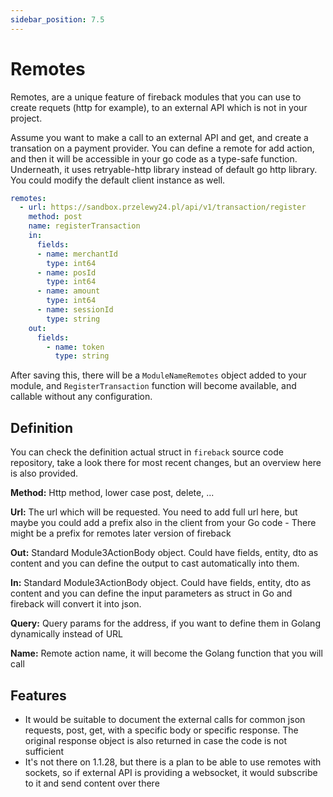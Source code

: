 ```yaml
---
sidebar_position: 7.5
---
```


# Remotes

Remotes, are a unique feature of fireback modules that you can use to create requets (http for example),
to an external API which is not in your project.

Assume you want to make a call to an external API and get, and create a transation on a payment provider.
You can define a remote for add action, and then it will be accessible in your go code as a type-safe
function. Underneath, it uses retryable-http library instead of default go http library.
You could modify the default client instance as well.


```yaml
remotes:
  - url: https://sandbox.przelewy24.pl/api/v1/transaction/register
    method: post
    name: registerTransaction
    in:
      fields:
      - name: merchantId
        type: int64
      - name: posId
        type: int64
      - name: amount
        type: int64
      - name: sessionId
        type: string
    out:
      fields:
        - name: token
          type: string
```

After saving this, there will be a `ModuleNameRemotes` object added to your module, and `RegisterTransaction`
function will become available, and callable without any configuration.

## Definition

You can check the definition actual struct in `fireback` source code repository, take a look there for most
recent changes, but an overview here is also provided.


**Method:** Http method, lower case post, delete, ...

**Url:** The url which will be requested. You need to add full url here, but maybe you could add a prefix
also in the client from your Go code - There might be a prefix for remotes later version of fireback


**Out:** Standard Module3ActionBody object. Could have fields, entity, dto as content and you
can define the output to cast automatically into them.

**In:** Standard Module3ActionBody object. Could have fields, entity, dto as content and you 
can define the input parameters as struct in Go and fireback will convert it into json.

**Query:** Query params for the address, if you want to define them in Golang dynamically instead of URL

**Name:** Remote action name, it will become the Golang function that you will call



## Features

- It would be suitable to document the external calls for common json requests, post, get, with a specific
body or specific response. The original response object is also returned in case the code is not sufficient
- It's not there on 1.1.28, but there is a plan to be able to use remotes with sockets, so if external API
is providing a websocket, it would subscribe to it and send content over there